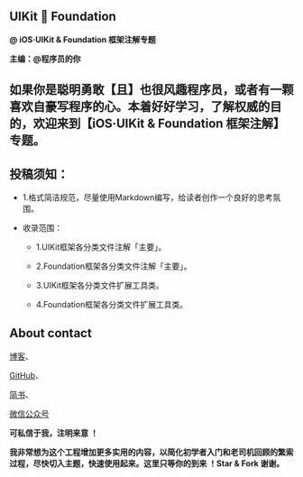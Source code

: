 ## UIKit  Foundation


**@ iOS·UIKit & Foundation 框架注解专题**



**主编：@程序员的你**



## 如果你是聪明勇敢【且】也很风趣程序员，或者有一颗喜欢自豪写程序的心。本着好好学习，了解权威的目的，欢迎来到【iOS·UIKit & Foundation 框架注解】专题。



## 投稿须知： 

- 1.格式简洁规范，尽量使用Markdown编写，给读者创作一个良好的思考氛围。


- 收录范围： 
  
  - 1.UIKit框架各分类文件注解「主要」。 

  - 2.Foundation框架各分类文件注解「主要」。 

  - 3.UIKit框架各分类文件扩展工具类。

  - 4.Foundation框架各分类文件扩展工具类。



## About contact

[博客](https://custompbwaters.github.io)、

[GitHub](https://github.com/CustomPBWaters)、

[简书](http://www.jianshu.com)、

[微信公众号](http://upload-images.jianshu.io/upload_images/2230763-e5768bda910361e5.jpg?imageMogr2/auto-orient/strip%7CimageView2/2/w/1240)


**可私信于我，注明来意 ！**

**我非常想为这个工程增加更多实用的内容，以简化初学者入门和老司机回顾的繁索过程，尽快切入主题，快速使用起来。这里只等你的到来 ！Star & Fork 谢谢。**







